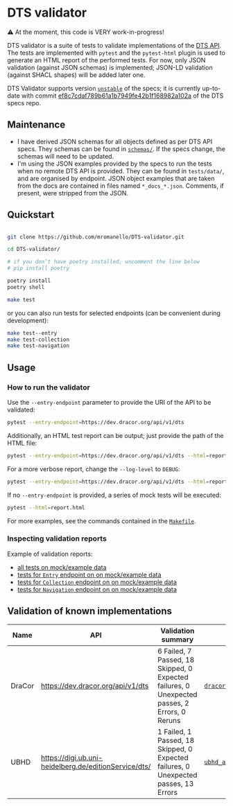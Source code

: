 # DTS validator

⚠️ At the moment, this code is VERY work-in-progress!

DTS validator is a suite of tests to validate implementations of the [DTS API](https://w3id.org/dts).  The tests are implemented with `pytest` and the `pytest-html` plugin is used to generate an HTML report of the performed tests. For now, only JSON validation (against JSON schemas) is implemented; JSON-LD validation (against SHACL shapes) will be added later one.

DTS Validator supports version [`unstable`](https://distributed-text-services.github.io/specifications/versions/unstable/) of the specs; it is currently up-to-date with commit [ef8c7cdaf789b61a1b7949fe42b1f168982a102a](https://github.com/distributed-text-services/specifications/commit/ef8c7cdaf789b61a1b7949fe42b1f168982a102a) of the DTS specs repo.

## Maintenance

- I have derived JSON schemas for all objects defined as per DTS API specs. They schemas can be found in [`schemas/`](./schemas/). If the specs change, the schemas will need to be updated.
- I'm using the JSON examples provided by the specs to run the tests when no remote DTS API is provided. They can be found in `tests/data/`, and are organised by endpoint. JSON object examples that are taken from the docs are contained in files named `*_docs_*.json`. Comments, if present, were stripped from the JSON. 

## Quickstart

```bash

git clone https://github.com/mromanello/DTS-validator.git

cd DTS-validator/

# if you don’t have poetry installed, uncomment the line below
# pip install poetry

poetry install 
poetry shell

make test
```

or you can also run tests for selected endpoints (can be convenient during development):

```bash
make test--entry
make test-collection
make test-navigation
```

## Usage
### How to run the validator

Use the `--entry-endpoint` parameter to provide the URI of the API to be validated:

```bash
pytest --entry-endpoint=https://dev.dracor.org/api/v1/dts
```

Additionally, an HTML test report can be output; just provide the path of the HTML file:

```bash
pytest --entry-endpoint=https://dev.dracor.org/api/v1/dts --html=report.html
```

For a more verbose report, change the `--log-level` to `DEBUG`:

```bash
pytest --entry-endpoint=https://dev.dracor.org/api/v1/dts --html=report.html --log-cli-level=debug
```

If no `--entry-endpoint` is provided, a series of mock tests will be executed:

```bash
pytest --html=report.html
```

For more examples, see the commands contained in the [`Makefile`](./Makefile).

### Inspecting validation reports

Example of validation reports:
- [all tests on mock/example data](https://htmlpreview.github.io/?https://github.com/mromanello/DTS-validator/blob/main/reports/report.html)
- [tests for `Entry` endpoint on on mock/example data](https://htmlpreview.github.io/?https://github.com/mromanello/DTS-validator/blob/main/reports/report-entry.html)
- [tests for `Collection` endpoint on on mock/example data](https://htmlpreview.github.io/?https://github.com/mromanello/DTS-validator/blob/main/reports/report-collection.html)
- [tests for `Navigation` endpoint on on mock/example data](https://htmlpreview.github.io/?https://github.com/mromanello/DTS-validator/blob/main/reports/report-navigation.html)

## Validation of known implementations

| Name | API | Validation summary | Report |
|-------|-----|-------------------|--------|
| DraCor | https://dev.dracor.org/api/v1/dts | 6 Failed, 7 Passed, 18 Skipped, 0 Expected failures, 0 Unexpected passes, 2 Errors, 0 Reruns | [`dracor_all_report.html`](https://htmlpreview.github.io/?https://github.com/mromanello/DTS-validator/blob/main/reports/dracor_all_report.html=&sort=result) | 
| UBHD | https://digi.ub.uni-heidelberg.de/editionService/dts/ | 1 Failed, 1 Passed, 18 Skipped, 0 Expected failures, 0 Unexpected passes, 13 Errors | [`ubhd_all_report.html`](https://htmlpreview.github.io/?https://github.com/mromanello/DTS-validator/blob/main/reports/ubhd_all_report.html)|